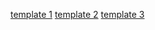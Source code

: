 [template 1](https://michaelsboost.com/App-Builder-Template/template%201/)
[template 2](https://michaelsboost.com/App-Builder-Template/template%202/)
[template 3](https://michaelsboost.com/App-Builder-Template/template%203/)
